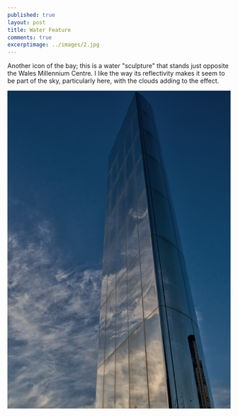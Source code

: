 ```yaml
---
published: true
layout: post
title: Water Feature
comments: true
excerptimage: ../images/2.jpg
---
```


Another icon of the bay; this is a water "sculpture" that stands just opposite the Wales Millennium Centre. I like the way its reflectivity makes it seem to be part of the sky, particularly here, with the clouds adding to the effect. 

[![Image 2/365](../images/2.jpg)](https://www.flickr.com/gp/tmadhavan/aTtjtx)